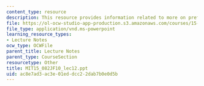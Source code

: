 ```yaml
---
content_type: resource
description: This resource provides information related to more on preflow push algorithms.
file: https://ol-ocw-studio-app-production.s3.amazonaws.com/courses/15-082j-network-optimization-fall-2010/ac8e7ad3ac3e01eddcc22dab7b0e0d5b_MIT15_082JF10_lec12.ppt
file_type: application/vnd.ms-powerpoint
learning_resource_types:
- Lecture Notes
ocw_type: OCWFile
parent_title: Lecture Notes
parent_type: CourseSection
resourcetype: Other
title: MIT15_082JF10_lec12.ppt
uid: ac8e7ad3-ac3e-01ed-dcc2-2dab7b0e0d5b
---
```

